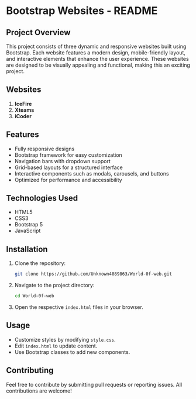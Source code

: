 # Bootstrap Websites - README

## Project Overview
This project consists of three dynamic and responsive websites built using Bootstrap. Each website features a modern design, mobile-friendly layout, and interactive elements that enhance the user experience. These websites are designed to be visually appealing and functional, making this an exciting project.

## Websites
1. **IceFire**
2. **Xteams**
3. **iCoder**

## Features
- Fully responsive designs
- Bootstrap framework for easy customization
- Navigation bars with dropdown support
- Grid-based layouts for a structured interface
- Interactive components such as modals, carousels, and buttons
- Optimized for performance and accessibility

## Technologies Used
- HTML5
- CSS3
- Bootstrap 5
- JavaScript

## Installation
1. Clone the repository:
   ```sh
   git clone https://github.com/Unknown4089863/World-0f-web.git
   ```
2. Navigate to the project directory:
   ```sh
   cd World-0f-web
   ```
3. Open the respective `index.html` files in your browser.

## Usage
- Customize styles by modifying `style.css`.
- Edit `index.html` to update content.
- Use Bootstrap classes to add new components.

## Contributing
Feel free to contribute by submitting pull requests or reporting issues. All contributions are welcome!

